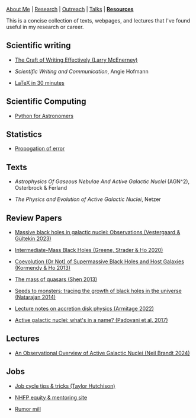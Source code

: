 [About Me](/about.md) | [Research](/research.md) | [Outreach](/outreach.md) | [Talks](/talks.md) | [__Resources__](/resources.md)

This is a concise collection of texts, webpages, and lectures that I've found useful in my research or career.

## Scientific writing

- [The Craft of Writing Effectively (Larry McEnerney)](https://youtu.be/vtIzMaLkCaM?si=3DAR2xzGL5K0vS4i)

- _Scientific Writing and Communication_, Angie Hofmann

- [LaTeX in 30 minutes](https://www.overleaf.com/learn/latex/Learn_LaTeX_in_30_minutes)

## Scientific Computing

- [Python for Astronomers](https://prappleizer.github.io)

## Statistics

- [Propogation of error](https://chem.libretexts.org/Bookshelves/Analytical_Chemistry/Supplemental_Modules_(Analytical_Chemistry)/Quantifying_Nature/Significant_Digits/Propagation_of_Error)

## Texts

- _Astrophysics Of Gaseous Nebulae And Active Galactic Nuclei_ (AGN^2), Osterbrock & Ferland

- _The Physics and Evolution of Active Galactic Nuclei_, Netzer

## Review Papers

- [Massive black holes in galactic nuclei: Observations (Vestergaard & Gültekin 2023)](https://ui.adsabs.harvard.edu/abs/2023arXiv230410233V/abstract)

- [Intermediate-Mass Black Holes (Greene, Strader & Ho 2020)](https://ui.adsabs.harvard.edu/abs/2020ARA%26A..58..257G/abstract)

- [Coevolution (Or Not) of Supermassive Black Holes and Host Galaxies (Kormendy & Ho 2013)](https://ui.adsabs.harvard.edu/abs/2013ARA%26A..51..511K/abstract)

- [The mass of quasars (Shen 2013)](https://ui.adsabs.harvard.edu/abs/2013BASI...41...61S/abstract)

- [Seeds to monsters: tracing the growth of black holes in the universe (Natarajan 2014)](https://ui.adsabs.harvard.edu/abs/2014GReGr..46.1702N/abstract)

- [Lecture notes on accretion disk physics (Armitage 2022)](https://ui.adsabs.harvard.edu/abs/2013LRR....16....1A/abstract)

- [Active galactic nuclei: what's in a name? (Padovani et al. 2017)](https://ui.adsabs.harvard.edu/abs/2017A%26ARv..25....2P/abstract)

## Lectures

- [An Observational Overview of Active Galactic Nuclei (Neil Brandt 2024)](https://youtube.com/playlist?list=PLwQ-l1lnSF63jkuKHFKrN0Ml_Kb0KDF9f&si=HK3BSwohuC1p2wM2)

## Jobs

- [Job cycle tips & tricks (Taylor Hutchison)](https://aibhleog.github.io/job-cycle)

- [NHFP equity & mentoring site](https://www.nhfp-equity.org)

- [Rumor mill](https://www.astrobetter.com/wiki/Rumor+Mill)

